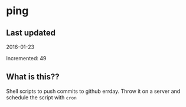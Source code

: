 # ping

## Last updated
2016-01-23

Incremented: 49

## What is this?? 
Shell scripts to push commits to github errday. Throw it on a server and schedule the script with `cron`
